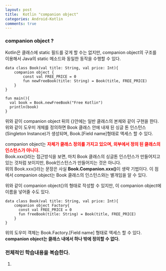 ```yaml
---
layout: post
title:  Kotlin "companion object"
categories: Android-Kotlin
comments: true
---
```


### <strong>companion object ?</strong><br>

Kotlin은 클래스에 static 필드를 갖게 할 수는 없지만, companion object의 구조를 이용해서 Java의 static 메소드와 동일한 동작을 수행할 수 있다.<br>

    data class Book(val title: String, val price: Int){
        companion object {
            const val FREE_PRICE = 0
            fun newFreeBook(title: String) = Book(title, FREE_PRICE)
        }
    }

    fun main(){
      val book = Book.newFreeBook("Free Kotlin")
      println(book)
    }

위와 같이 companion object 뒤의 {}안에는 일반 클래스의 본체와 같이 구현을 한다. 위와 같이 도우미 개체를 정의하면 Book 클래스 안에 내재 된 싱글 톤 인스턴스(Singleton Instance)가 생성되며, Book.[Field name]형태로 액세스 할 수 있다. <br>

companion object는 <strong><font color="Red">자체가 클래스 정의를 가지고 있으며, 외부에서 정의 된 클래스의 인스턴스가 아니다.</font></strong><br>
Book.xxx()라는 접근방식을 보면, 마치 Book 클래스의 싱글톤 인스턴스가 만들어지고 있는 것처럼 보이지만, Book인스턴스가 만들어지는 것은 아니다.<br>
위의 Book.xxx()라는 문장은 사실 <strong>Book.Companion.xxx()</strong>이 생략 기법이다. 이 점에서 companion object는 Book 클래스의 인스턴스와는 별개임을 알 수 있다.<br>

위와 같이 companion object{}의 형태로 작성할 수 있지만, 이 companion object에 이름을 넣어줄 수도 있다.<br>

    data class Book(val title: String, val price: Int){
        companion object Factory{
          const val FREE_PRICE = 0
          fun freeBook(title: String) = Book(title, FREE_PRICE)
        }
    }


위의 도우미 객체는 Book.Factory.[Field name] 형태로 액세스 할 수 있다.<br>
<strong>companion object는 클래스 내에서 하나 밖에 정의할 수 없다.</strong>


### 전체적인 학습내용을 복습한다.<br>
1.
